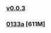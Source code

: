 ### [v0.0.3](https://github.com/littleflute/acoustic-guitar/edit/master/README.md)

### [0133a](0133a) [611M]
